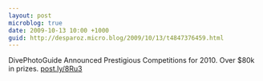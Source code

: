```yaml
---
layout: post
microblog: true
date: 2009-10-13 10:00 +1000
guid: http://desparoz.micro.blog/2009/10/13/t4847376459.html
---
```

DivePhotoGuide Announced Prestigious Competitions for 2010. Over $80k 	in prizes. [post.ly/8Ru3](http://post.ly/8Ru3)
